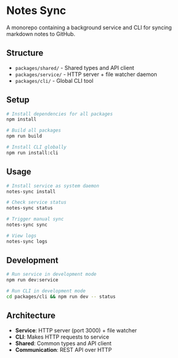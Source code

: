 # Notes Sync

A monorepo containing a background service and CLI for syncing markdown notes to GitHub.

## Structure

- `packages/shared/` - Shared types and API client
- `packages/service/` - HTTP server + file watcher daemon
- `packages/cli/` - Global CLI tool

## Setup

```bash
# Install dependencies for all packages
npm install

# Build all packages
npm run build

# Install CLI globally
npm run install:cli
```

## Usage

```bash
# Install service as system daemon
notes-sync install

# Check service status
notes-sync status

# Trigger manual sync
notes-sync sync

# View logs
notes-sync logs
```

## Development

```bash
# Run service in development mode
npm run dev:service

# Run CLI in development mode
cd packages/cli && npm run dev -- status
```

## Architecture

- **Service**: HTTP server (port 3000) + file watcher
- **CLI**: Makes HTTP requests to service
- **Shared**: Common types and API client
- **Communication**: REST API over HTTP

